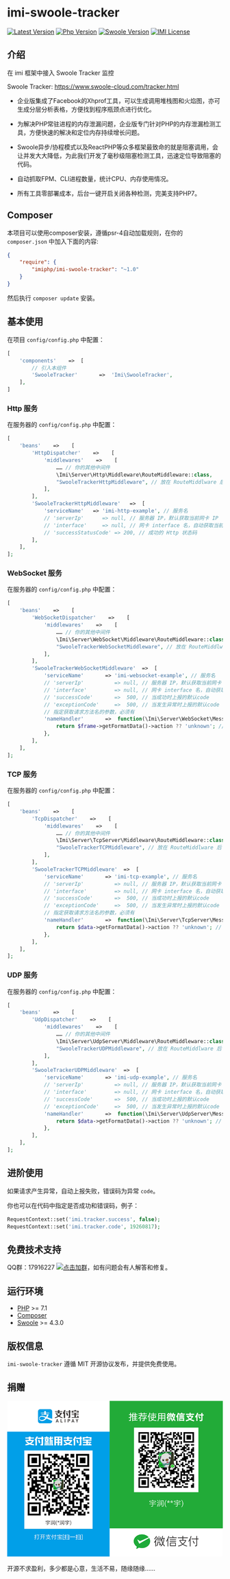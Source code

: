 # imi-swoole-tracker

[![Latest Version](https://img.shields.io/packagist/v/imiphp/imi-swoole-tracker.svg)](https://packagist.org/packages/imiphp/imi-swoole-tracker)
[![Php Version](https://img.shields.io/badge/php-%3E=7.1-brightgreen.svg)](https://secure.php.net/)
[![Swoole Version](https://img.shields.io/badge/swoole-%3E=4.3.0-brightgreen.svg)](https://github.com/swoole/swoole-src)
[![IMI License](https://img.shields.io/github/license/imiphp/imi-swoole-tracker.svg)](https://github.com/imiphp/imi-swoole-tracker/blob/master/LICENSE)

## 介绍

在 imi 框架中接入 Swoole Tracker 监控

Swoole Tracker: https://www.swoole-cloud.com/tracker.html

* 企业版集成了Facebook的Xhprof工具，可以生成调用堆栈图和火焰图，亦可生成分层分析表格，方便找到程序瓶颈点进行优化。

* 为解决PHP常驻进程的内存泄漏问题，企业版专门针对PHP的内存泄漏检测工具，方便快速的解决和定位内存持续增长问题。

* Swoole异步/协程模式以及ReactPHP等众多框架最致命的就是阻塞调用，会让并发大大降低，为此我们开发了毫秒级阻塞检测工具，迅速定位导致阻塞的代码。

* 自动抓取FPM、CLI进程数量，统计CPU、内存使用情况。

* 所有工具零部署成本，后台一键开启关闭各种检测，完美支持PHP7。

## Composer

本项目可以使用composer安装，遵循psr-4自动加载规则，在你的 `composer.json` 中加入下面的内容:

```json
{
    "require": {
        "imiphp/imi-swoole-tracker": "~1.0"
    }
}
```

然后执行 `composer update` 安装。

## 基本使用

在项目 `config/config.php` 中配置：

```php
[
    'components'    =>  [
        // 引入本组件
        'SwooleTracker'       =>  'Imi\SwooleTracker',
    ],
]
```

### Http 服务

在服务器的 `config/config.php` 中配置：

```php
[
    'beans'    =>    [
        'HttpDispatcher'    =>    [
            'middlewares'    =>    [
                …… // 你的其他中间件
                \Imi\Server\Http\Middleware\RouteMiddleware::class,
                "SwooleTrackerHttpMiddleware", // 放在 RouteMiddlware 后
            ],
        ],
        'SwooleTrackerHttpMiddleware'   =>  [
            'serviceName'   => 'imi-http-example', // 服务名
            // 'serverIp'      => null, // 服务器 IP，默认获取当前网卡 IP
            // 'interface'     => null, // 网卡 interface 名，自动获取当前网卡IP时有效
            // 'successStatusCode' => 200, // 成功的 Http 状态码
        ],
    ],
];
```

### WebSocket 服务

在服务器的 `config/config.php` 中配置：

```php
[
    'beans'    =>    [
        'WebSocketDispatcher'    =>    [
            'middlewares'    =>    [
                …… // 你的其他中间件
                \Imi\Server\WebSocket\Middleware\RouteMiddleware::class,
                "SwooleTrackerWebSocketMiddleware", // 放在 RouteMiddlware 后
            ],
        ],
        'SwooleTrackerWebSocketMiddleware'  =>  [
            'serviceName'       => 'imi-websocket-example', // 服务名
            // 'serverIp'          => null, // 服务器 IP，默认获取当前网卡 IP
            // 'interface'         => null, // 网卡 interface 名，自动获取当前网卡IP时有效
            // 'successCode'       =>  500, // 当成功时上报的默认code
            // 'exceptionCode'     =>  500, // 当发生异常时上报的默认code
            // 指定获取请求方法名的参数，必须有
            'nameHandler'       =>  function(\Imi\Server\WebSocket\Message\IFrame $frame){
                return $frame->getFormatData()->action ?? 'unknown'; // 代码仅供参考
            },
        ],
    ],
];
```

### TCP 服务

在服务器的 `config/config.php` 中配置：

```php
[
    'beans'    =>    [
        'TcpDispatcher'    =>    [
            'middlewares'    =>    [
                …… // 你的其他中间件
                \Imi\Server\TcpServer\Middleware\RouteMiddleware::class,
                "SwooleTrackerTCPMiddleware", // 放在 RouteMiddlware 后
            ],
        ],
        'SwooleTrackerTCPMiddleware'  =>  [
            'serviceName'       => 'imi-tcp-example', // 服务名
            // 'serverIp'          => null, // 服务器 IP，默认获取当前网卡 IP
            // 'interface'         => null, // 网卡 interface 名，自动获取当前网卡IP时有效
            // 'successCode'       =>  500, // 当成功时上报的默认code
            // 'exceptionCode'     =>  500, // 当发生异常时上报的默认code
            // 指定获取请求方法名的参数，必须有
            'nameHandler'       =>  function(\Imi\Server\TcpServer\Message\IReceiveData $data){
                return $data->getFormatData()->action ?? 'unknown'; // 代码仅供参考
            },
        ],
    ],
];
```

### UDP 服务

在服务器的 `config/config.php` 中配置：

```php
[
    'beans'    =>    [
        'UdpDispatcher'    =>    [
            'middlewares'    =>    [
                …… // 你的其他中间件
                \Imi\Server\UdpServer\Middleware\RouteMiddleware::class,
                "SwooleTrackerUDPMiddleware", // 放在 RouteMiddlware 后
            ],
        ],
        'SwooleTrackerUDPMiddleware'  =>  [
            'serviceName'       => 'imi-udp-example', // 服务名
            // 'serverIp'          => null, // 服务器 IP，默认获取当前网卡 IP
            // 'interface'         => null, // 网卡 interface 名，自动获取当前网卡IP时有效
            // 'successCode'       =>  500, // 当成功时上报的默认code
            // 'exceptionCode'     =>  500, // 当发生异常时上报的默认code
            'nameHandler'       =>  function(\Imi\Server\UdpServer\Message\IPacketData $data){
                return $data->getFormatData()->action ?? 'unknown'; // 代码仅供参考
            },
        ],
    ],
];
```

## 进阶使用

如果请求产生异常，自动上报失败，错误码为异常 `code`。

你也可以在代码中指定是否成功和错误码，例子：

```php
RequestContext::set('imi.tracker.success', false);
RequestContext::set('imi.tracker.code', 19260817);
```

## 免费技术支持

QQ群：17916227 [![点击加群](https://pub.idqqimg.com/wpa/images/group.png "点击加群")](https://jq.qq.com/?_wv=1027&k=5wXf4Zq)，如有问题会有人解答和修复。

## 运行环境

- [PHP](https://php.net/) >= 7.1
- [Composer](https://getcomposer.org/)
- [Swoole](https://www.swoole.com/) >= 4.3.0

## 版权信息

`imi-swoole-tracker` 遵循 MIT 开源协议发布，并提供免费使用。

## 捐赠

<img src="https://raw.githubusercontent.com/imiphp/imi-swoole-tracker/master/res/pay.png"/>

开源不求盈利，多少都是心意，生活不易，随缘随缘……
